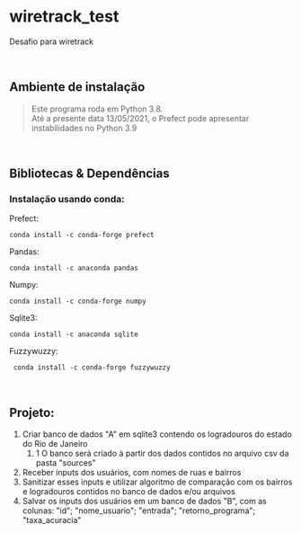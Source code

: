 # wiretrack_test
 Desafio para wiretrack

<br>

## __Ambiente de instalação__
> Este programa roda em Python 3.8.  
> Até a presente data 13/05/2021, o Prefect pode apresentar instabilidades no Python 3.9  

<br>

## __Bibliotecas & Dependências__

### __Instalação usando conda:__

Prefect:
```
conda install -c conda-forge prefect
```

Pandas:
```
conda install -c anaconda pandas 
```
  

Numpy:
```
conda install -c conda-forge numpy 
```
  

Sqlite3:
```
conda install -c anaconda sqlite 
```
  

Fuzzywuzzy:
```
 conda install -c conda-forge fuzzywuzzy 
 ```
  


<br>

## __Projeto:__

1.  Criar banco de dados "A" em sqlite3 contendo os logradouros do estado do Rio de Janeiro
    1. 1  O banco será criado à partir dos dados contidos no arquivo csv da pasta "sources"
2. Receber inputs dos usuários, com nomes de ruas e bairros
3. Sanitizar esses inputs e utilizar algoritmo de comparação com os bairros e logradouros contidos no banco de dados e/ou arquivos
4. Salvar os inputs dos usuários em um banco de dados "B", com as colunas: "id"; "nome_usuario"; "entrada"; "retorno_programa"; "taxa_acuracia"



